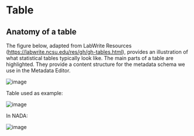 # Table

## Anatomy of a table

The figure below, adapted from LabWrite Resources (https://labwrite.ncsu.edu/res/gh/gh-tables.html), provides an illustration of what statistical tables typically look like. The main parts of a table are highlighted. They provide a content structure for the metadata schema we use in the Metadata Editor.

![image](https://user-images.githubusercontent.com/35276300/216686104-25d21426-28f8-43c3-8830-e2b8a466b8cd.png)


Table used as example:

![image](https://user-images.githubusercontent.com/35276300/216686978-a6f2317e-42dc-4d0f-b078-24cfdfa208f0.png)


In NADA:

![image](https://user-images.githubusercontent.com/35276300/216687168-a662678f-4162-4faa-ba20-8dd512ed2bb0.png)

